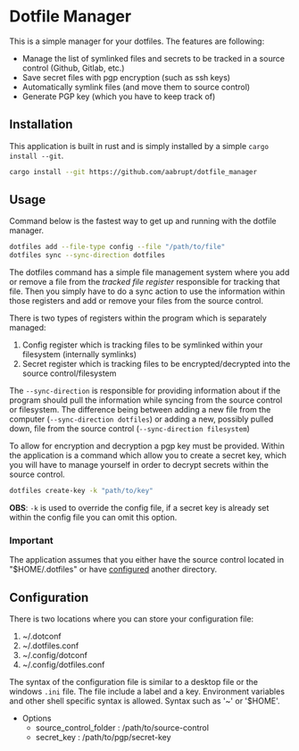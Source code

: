 # Dotfile Manager

This is a simple manager for your dotfiles. The features are following:
- Manage the list of symlinked files and secrets to be tracked in a source control (Github, Gitlab, etc.)
- Save secret files with pgp encryption (such as ssh keys)
- Automatically symlink files (and move them to source control)
- Generate PGP key (which you have to keep track of)

## Installation
This application is built in rust and is simply installed by a simple `cargo install --git`.
```bash
cargo install --git https://github.com/aabrupt/dotfile_manager
```

## Usage
Command below is the fastest way to get up and running with the dotfile manager.

```bash
dotfiles add --file-type config --file "/path/to/file"
dotfiles sync --sync-direction dotfiles
```

The dotfiles command has a simple file management system where you add or remove a file from the _tracked file register_ responsible for tracking that file.
Then you simply have to do a sync action to use the information within those registers and add or remove your files from the source control.

There is two types of registers within the program which is separately managed:
1. Config register which is tracking files to be symlinked within your filesystem (internally symlinks)
1. Secret register which is tracking files to be encrypted/decrypted into the source control/filesystem

The `--sync-direction` is responsible for providing information about if the program should pull the information while syncing from the source control or filesystem.
The difference being between adding a new file from the computer (`--sync-direction dotfiles`) or adding a new, possibly pulled down, file from the source control (`--sync-direction filesystem`)

To allow for encryption and decryption a pgp key must be provided.
Within the application is a command which allow you to create a secret key, which you will have to manage yourself in order to decrypt secrets within the source control.
```bash
dotfiles create-key -k "path/to/key"
```
**OBS**: `-k` is used to override the config file, if a secret key is already set within the config file you can omit this option.

### **Important**
The application assumes that you either have the source control located in "$HOME/.dotfiles" or have [configured](#configuration) another directory.

## Configuration
There is two locations where you can store your configuration file:
1. ~/.dotconf
1. ~/.dotfiles.conf
1. ~/.config/dotconf
1. ~/.config/dotfiles.conf

The syntax of the configuration file is similar to a desktop file or the windows `.ini` file. The file include a label and a key. Environment variables and other shell specific syntax is allowed. Syntax such as '~' or '$HOME'.

- Options
    - source\_control\_folder : /path/to/source-control
    - secret\_key : /path/to/pgp/secret-key
